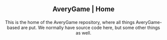 ## <p align="center">AveryGame | Home</p>

<p align="center">This is the home of the AveryGame repository, where all things AveryGame-based are put. We normally have source code here, but some other things as well. </p>
